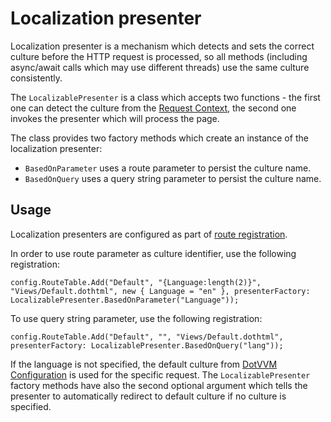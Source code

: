 # Localization presenter

Localization presenter is a mechanism which detects and sets the correct culture before the HTTP request is processed, so all methods (including async/await calls which may use different threads) use the same culture consistently.

The `LocalizablePresenter` is a class which accepts two functions - the first one can detect the culture from the [Request Context](/docs/tutorials/basics-request-context/{branch}), the second one invokes the presenter which will process the page.

The class provides two factory methods which create an instance of the localization presenter:

* `BasedOnParameter` uses a route parameter to persist the culture name.
* `BasedOnQuery` uses a query string parameter to persist the culture name.

## Usage

Localization presenters are configured as part of [route registration](/docs/tutorials/basics-routing/{branch}). 

In order to use route parameter as culture identifier, use the following registration:

```CSHARP
config.RouteTable.Add("Default", "{Language:length(2)}", "Views/Default.dothtml", new { Language = "en" }, presenterFactory: LocalizablePresenter.BasedOnParameter("Language"));
```

To use query string parameter, use the following registration:

```CSHARP
config.RouteTable.Add("Default", "", "Views/Default.dothtml", presenterFactory: LocalizablePresenter.BasedOnQuery("lang"));
```

If the language is not specified, the default culture from [DotVVM Configuration](/docs/tutorials/basics-globalization/{branch}) is used for the specific request.
The `LocalizablePresenter` factory methods have also the second optional argument which tells the presenter to automatically redirect to default culture if no culture is specified.
